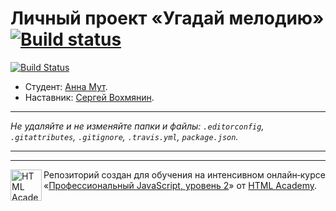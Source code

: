 # Личный проект «Угадай мелодию» [![Build status][travis-image]][travis-url]

[![Build Status](https://travis-ci.org/AnnaMut/472443-guess-melody.svg?branch=master)](https://travis-ci.org/AnnaMut/472443-guess-melody)

* Студент: [Анна Мут](https://up.htmlacademy.ru/ecmascript/6/user/472443).
* Наставник:  [Сергей Вохмянин](https://htmlacademy.ru/profile/id530823).

---

_Не удаляйте и не изменяйте папки и файлы:_
_`.editorconfig`, `.gitattributes`, `.gitignore`, `.travis.yml`, `package.json`._

---


---

<a href="https://htmlacademy.ru/intensive/ecmascript"><img align="left" width="50" height="50" title="HTML Academy" src="https://up.htmlacademy.ru/static/img/intensive/ecmascript/logo-for-github.svg"></a>

Репозиторий создан для обучения на интенсивном онлайн‑курсе «[Профессиональный JavaScript, уровень 2](https://htmlacademy.ru/intensive/ecmascript)» от [HTML Academy](https://htmlacademy.ru).

[travis-image]: https://travis-ci.org/htmlacademy-ecmascript/472443-guess-melody.svg?branch=master
[travis-url]: https://travis-ci.org/htmlacademy-ecmascript/472443-guess-melody
